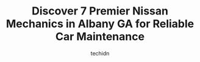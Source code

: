 ---
layout: ampstory
image: https://images.unsplash.com/photo-1629935389411-1bb0ae0d1ffe?ixlib=rb-4.0.3&ixid=MnwxMjA3fDB8MHxwaG90by1wYWdlfHx8fGVufDB8fHx8&auto=format&fit=crop&w=640&h=853&q=80
author: techidn
featured: false
description: Entrust your vehicle to the 7 best Nissan Mechanic in Albany GA, USA and experience the difference they can make. With their extensive knowledge, state-of-the-art facilities, and commitment 
title: Discover 7 Premier Nissan Mechanics in Albany GA for Reliable Car Maintenance
cover:
   title: Discover 7 Premier Nissan Mechanics in Albany GA for Reliable Car Maintenance
   subtitle: Rickpate
   background: https://images.unsplash.com/photo-1629935389411-1bb0ae0d1ffe?ixlib=rb-4.0.3&ixid=MnwxMjA3fDB8MHxwaG90by1wYWdlfHx8fGVufDB8fHx8&auto=format&fit=crop&w=640&h=853&q=80

pages: 
 - layout: thirds
   top: <h1>#1 Gieryics Automotive Repair</h1>
   bottom: "<p>I do Not recommend this place to anyone Especially if youre a woman..Tom is Not Honest !!! I have my own mechanic but he doesnt do electrical work so I took it here..I </p>"
   background: https://www.knot35.com/toplist/wp-content/uploads/2023/06/best-nissan-mechanic-1-in-albany-ga-1685833887.jpeg
   backgroundblur: true
 - layout: thirds
   top: <h1>#2 Erickson Automotive LLC</h1>
   bottom: "<p>1019 W Oglethorpe Blvd, Albany, GA 31701, United States</p>"
   background: https://www.knot35.com/toplist/wp-content/uploads/2023/06/best-nissan-mechanic-2-in-albany-ga-1685833888.jpeg
   cta:
      link: https://www.knot35.com/toplist/discover-7-premier-nissan-mechanics-in-albany-ga-for-reliable-car-maintenance/
      text: Discover 7 Premier Nissan Mechanics in Albany GA for Reliable Car Maintenance
 - layout: thirds
   top: <h1>#3 Albany Auto Service</h1>
   bottom: "<p>1305 Oglethorpe Ave, Albany, GA 31707, United States</p>"
   background: https://www.knot35.com/toplist/wp-content/uploads/2023/06/best-nissan-mechanic-3-in-albany-ga-1685833888.jpeg
   cta:
      link: https://www.knot35.com/toplist/discover-7-premier-nissan-mechanics-in-albany-ga-for-reliable-car-maintenance/
      text: Discover 7 Premier Nissan Mechanics in Albany GA for Reliable Car Maintenance
 - layout: thirds
   top: <h1>#4 Haymans Garage</h1>
   bottom: "<p>1207 N Slappey Blvd, Albany, GA 31701, United States</p>"
   background: https://images.unsplash.com/photo-1602536052359-ef94c21c5948?ixlib=rb-4.0.3&ixid=MnwxMjA3fDB8MHxwaG90by1wYWdlfHx8fGVufDB8fHx8&auto=format&fit=crop&w=640&h=853&q=80
   cta:
      link: https://www.knot35.com/toplist/discover-7-premier-nissan-mechanics-in-albany-ga-for-reliable-car-maintenance/
      text: Discover 7 Premier Nissan Mechanics in Albany GA for Reliable Car Maintenance
 - layout: thirds
   top: <h1>#5 Complete Auto Solutions</h1>
   bottom: "<p>3009A N Slappey Blvd, Albany, GA 31701, United States</p>"
   background: https://images.unsplash.com/photo-1564951434112-64d74cc2a2d7?ixlib=rb-4.0.3&ixid=MnwxMjA3fDB8MHxwaG90by1wYWdlfHx8fGVufDB8fHx8&auto=format&fit=crop&w=640&h=853&q=80
   cta:
      link: https://www.knot35.com/toplist/discover-7-premier-nissan-mechanics-in-albany-ga-for-reliable-car-maintenance/
      text: Discover 7 Premier Nissan Mechanics in Albany GA for Reliable Car Maintenance
 - layout: thirds
   top: <h1>#6 The Shop of Albany</h1>
   bottom: "<p>511 W Oglethorpe Blvd, Albany, GA 31701, United States</p>"
   background: https://images.unsplash.com/photo-1553949345-eb786bb3f7ba?ixlib=rb-4.0.3&ixid=MnwxMjA3fDB8MHxwaG90by1wYWdlfHx8fGVufDB8fHx8&auto=format&fit=crop&w=640&h=853&q=80
   cta:
      link: https://www.knot35.com/toplist/discover-7-premier-nissan-mechanics-in-albany-ga-for-reliable-car-maintenance/
      text: Discover 7 Premier Nissan Mechanics in Albany GA for Reliable Car Maintenance
 - layout: thirds
   top: <h1>#7 Ponder Auto Repair & Tires</h1>
   bottom: "<p>836 Pine Ave, Albany, GA 31701, United States</p>"
   background: https://images.unsplash.com/photo-1540457036297-448b6b99e91c?ixlib=rb-4.0.3&ixid=MnwxMjA3fDB8MHxwaG90by1wYWdlfHx8fGVufDB8fHx8&auto=format&fit=crop&w=640&h=853&q=80
   cta:
      link: https://www.knot35.com/toplist/discover-7-premier-nissan-mechanics-in-albany-ga-for-reliable-car-maintenance/
      text: Discover 7 Premier Nissan Mechanics in Albany GA for Reliable Car Maintenance
 - layout: thirds
   middle: Continue reading...
   background: https://images.unsplash.com/photo-1608411404720-c8f0417bcdba?ixlib=rb-4.0.3&ixid=MnwxMjA3fDB8MHxwaG90by1wYWdlfHx8fGVufDB8fHx8&auto=format&fit=crop&w=640&h=853&q=80
   cta:
      link: https://www.knot35.com/toplist/discover-7-premier-nissan-mechanics-in-albany-ga-for-reliable-car-maintenance/
      text: Discover 7 Premier Nissan Mechanics in Albany GA for Reliable Car Maintenance
      
---